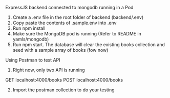 ExpressJS backend connected to mongodb running in a Pod

1. Create a .env file in the root folder of backend (backend/.env)
2. Copy paste the contents of .sample.env into .env
3. Run npm install
4. Make sure the MongoDB pod is running (Refer to README in yamls/mongodb)
5. Run npm start. The database will clear the existing books collection and seed with a sample array of books (fow now)

Using Postman to test API

1. Right now, only two API is running

GET localhost:4000/books
POST localhost:4000/books

2. Import the postman collection to do your testing
